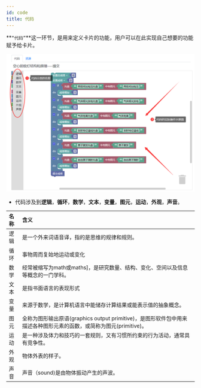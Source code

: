 ```yaml
---
id: code
title: 代码
---
```


**`“代码”`**这一环节，是用来定义卡片的功能，用户可以在此实现自己想要的功能赋予给卡片。

![img](../static/img/daima.png)

- 代码涉及到**逻辑**，**循环**，**数学**，**文本**，**变量**，**图元**，**运动**，**外观**，**声音**。

| 名称      |    含义 |
| :-------- | :--------|
| 逻辑  | 是一个外来词语音译，指的是思维的规律和规则。 | 
| 循环     |   事物周而复始地运动或变化 | 
| 数学      |    经常被缩写为math或maths]，是研究数量、结构、变化、空间以及信息等概念的一门学科。 |
| 文本      |    是指书面语言的表现形式 |
| 变量      |    来源于数学，是计算机语言中能储存计算结果或能表示值的抽象概念。 |
| 图元      |    全称为图形输出原语(graphics output primitive)，是图形软件包中用来描述各种图形元素的函数，或简称为图元(primitive)。 |
| 运动      |    是一种涉及体力和技巧的一套规则，又有习惯所约束的行为活动，通常具有竞争性。 |
| 外观      |    物体外表的样子。 |
| 声音      |    声音（sound)是由物体振动产生的声波。 |

